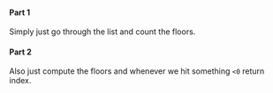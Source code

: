 #### Part 1

Simply just go through the list and count the floors.

#### Part 2

Also just compute the floors and whenever we hit something `<0` return index.
